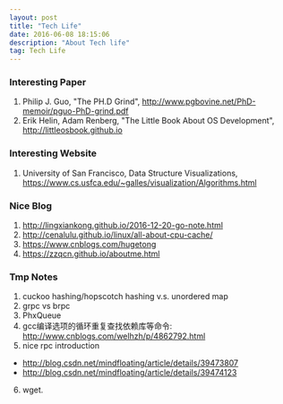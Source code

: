 ```yaml
---
layout: post
title: "Tech Life"
date: 2016-06-08 18:15:06 
description: "About Tech life"
tag: Tech Life
---
```


### Interesting Paper
1. Philip J. Guo, "The PH.D Grind", http://www.pgbovine.net/PhD-memoir/pguo-PhD-grind.pdf
2. Erik Helin, Adam Renberg, "The Little Book About OS Development", http://littleosbook.github.io

### Interesting Website
1. University of San Francisco, Data Structure Visualizations, https://www.cs.usfca.edu/~galles/visualization/Algorithms.html

### Nice Blog
1. http://lingxiankong.github.io/2016-12-20-go-note.html
2. http://cenalulu.github.io/linux/all-about-cpu-cache/
3. https://www.cnblogs.com/hugetong
4. https://zzqcn.github.io/aboutme.html

### Tmp Notes
1. cuckoo hashing/hopscotch hashing v.s. unordered map
2. grpc vs brpc
3. PhxQueue
4. gcc编译选项的循环重复查找依赖库等命令: http://www.cnblogs.com/welhzh/p/4862792.html
5. nice rpc introduction
- http://blog.csdn.net/mindfloating/article/details/39473807
- http://blog.csdn.net/mindfloating/article/details/39474123
6. wget.



